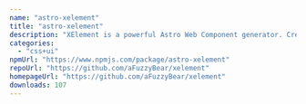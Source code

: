 ```yaml
---
name: "astro-xelement"
title: "astro-xelement"
description: "XElement is a powerful Astro Web Component generator. Create your own Astro compliant Web Components using only HTML Elements with additional Client-Side JS/TS interactivity sprinkled into the Element."
categories:
  - "css+ui"
npmUrl: "https://www.npmjs.com/package/astro-xelement"
repoUrl: "https://github.com/aFuzzyBear/xelement"
homepageUrl: "https://github.com/aFuzzyBear/xelement"
downloads: 107
---
```

